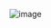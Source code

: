 ![image](https://user-images.githubusercontent.com/86888346/146854111-ed1af8b0-5fa7-4ea0-9aae-068b8a6a9101.png)
